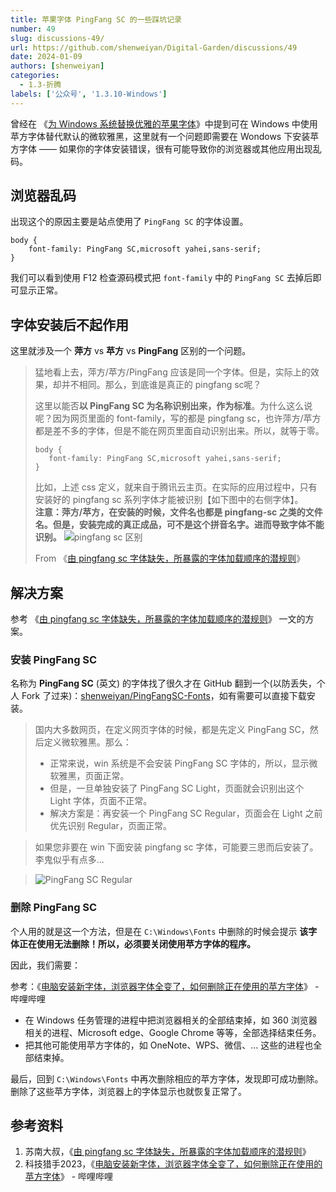 ```yaml
---
title: 苹果字体 PingFang SC 的一些踩坑记录
number: 49
slug: discussions-49/
url: https://github.com/shenweiyan/Digital-Garden/discussions/49
date: 2024-01-09
authors: [shenweiyan]
categories: 
  - 1.3-折腾
labels: ['公众号', '1.3.10-Windows']
---
```


曾经在 《[为 Windows 系统替换优雅的苹果字体](https://www.weiyan.cc/cookbook/%E5%BC%80%E5%8F%91%E8%BF%90%E7%BB%B4/windows/2021-02-19-win-font/)》中提到可在 Windows 中使用苹方字体替代默认的微软雅黑，这里就有一个问题即需要在 Wondows 下安装苹方字体 —— 如果你的字体安装错误，很有可能导致你的浏览器或其他应用出现乱码。

## 浏览器乱码

出现这个的原因主要是站点使用了 `PingFang SC` 的字体设置。
```
body {
    font-family: PingFang SC,microsoft yahei,sans-serif;
}
```

我们可以看到使用 F12 检查源码模式把 `font-family` 中的 `PingFang SC` 去掉后即可显示正常。

<!-- more -->

## 字体安装后不起作用

这里就涉及一个 **萍方** vs **苹方** vs **PingFang** 区别的一个问题。

> 猛地看上去，萍方/苹方/PingFang 应该是同一个字体。但是，实际上的效果，却并不相同。那么，到底谁是真正的 pingfang sc呢？    
>     
> 这里以能否**以 PingFang SC 为名称识别出来，作为标准**。为什么这么说呢？因为网页里面的 font-family，写的都是 pingfang sc，也许萍方/苹方都是差不多的字体，但是不能在网页里面自动识别出来。所以，就等于零。
> 
> ```
> body {
>    font-family: PingFang SC,microsoft yahei,sans-serif;
> }
> ```
> 比如，上述 css 定义，就来自于腾讯云主页。在实际的应用过程中，只有安装好的 pingfang sc 系列字体才能被识别【如下图中的右侧字体】。    
> **注意：萍方/苹方，在安装的时候，文件名也都是 pingfang-sc 之类的文件名。但是，安装完成的真正成品，可不是这个拼音名字。进而导致字体不能识别。**
> ![pingfang sc 区别](https://shub.weiyan.tech/kgarden/2024/01/fingfang-sc.png)
>     
> From 《[由 pingfang sc 字体缺失，所暴露的字体加载顺序的潜规则](https://newsn.net/say/css-font-family-pingfang.html)》

## 解决方案

参考 《[由 pingfang sc 字体缺失，所暴露的字体加载顺序的潜规则](https://newsn.net/say/css-font-family-pingfang.html)》 一文的方案。

### 安装 PingFang SC

名称为 **PingFang SC** (英文) 的字体找了很久才在 GitHub 翻到一个(以防丢失，个人 Fork 了过来)：[shenweiyan/PingFangSC-Fonts](https://github.com/shenweiyan/PingFangSC-Fonts)，如有需要可以直接下载安装。

> 国内大多数网页，在定义网页字体的时候，都是先定义 PingFang SC，然后定义微软雅黑。那么：    
>    
> - 正常来说，win 系统是不会安装 PingFang SC 字体的，所以，显示微软雅黑，页面正常。    
> - 但是，一旦单独安装了 PingFang SC Light，页面就会识别出这个 Light 字体，页面不正常。    
> - 解决方案是：再安装一个 PingFang SC Regular，页面会在 Light 之前优先识别 Regular，页面正常。    

>    
> 如果您非要在 win 下面安装 pingfang sc 字体，可能要三思而后安装了。李鬼似乎有点多...

>    
> ![PingFang SC Regular](https://shub.weiyan.tech/kgarden/2024/01/pingfang-sc-regular.png)

### 删除 PingFang SC

个人用的就是这一个方法，但是在 `C:\Windows\Fonts` 中删除的时候会提示 **该字体正在使用无法删除！所以，必须要关闭使用苹方字体的程序。**

因此，我们需要：

参考：《[电脑安装新字体，浏览器字体全变了，如何删除正在使用的苹方字体](https://www.bilibili.com/video/BV1nc411575s/)》 - 哔哩哔哩

- 在 Windows 任务管理的进程中把浏览器相关的全部结束掉，如 360 浏览器相关的进程、Microsoft edge、Google Chrome 等等，全部选择结束任务。    
- 把其他可能使用苹方字体的，如 OneNote、WPS、微信、... 这些的进程也全部结束掉。    

最后，回到 `C:\Windows\Fonts` 中再次删除相应的苹方字体，发现即可成功删除。删除了这些苹方字体，浏览器上的字体显示也就恢复正常了。

## 参考资料

1. 苏南大叔，《[由 pingfang sc 字体缺失，所暴露的字体加载顺序的潜规则](https://newsn.net/say/css-font-family-pingfang.html)》
2. 科技猎手2023，《[电脑安装新字体，浏览器字体全变了，如何删除正在使用的苹方字体](https://www.bilibili.com/video/BV1nc411575s/)》 - 哔哩哔哩

<script src="https://giscus.app/client.js"
	data-repo="shenweiyan/Digital-Garden"
	data-repo-id="R_kgDOKgxWlg"
	data-mapping="number"
	data-term="49"
	data-reactions-enabled="1"
	data-emit-metadata="0"
	data-input-position="bottom"
	data-theme="light"
	data-lang="zh-CN"
	crossorigin="anonymous"
	async>
</script>
